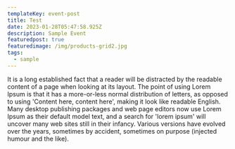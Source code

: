 ```yaml
---
templateKey: event-post
title: Test
date: 2023-01-28T05:47:58.925Z
description: Sample Event
featuredpost: true
featuredimage: /img/products-grid2.jpg
tags:
  - sample
---
```

It is a long established fact that a reader will be distracted by the readable content of a page when looking at its layout. The point of using Lorem Ipsum is that it has a more-or-less normal distribution of letters, as opposed to using 'Content here, content here', making it look like readable English. Many desktop publishing packages and web page editors now use Lorem Ipsum as their default model text, and a search for 'lorem ipsum' will uncover many web sites still in their infancy. Various versions have evolved over the years, sometimes by accident, sometimes on purpose (injected humour and the like).
